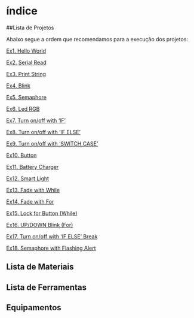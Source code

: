 # índice

##Lista de Projetos

Abaixo segue a ordem que recomendamos para a execução dos projetos:

[Ex1. Hello World](helloWorld.md)

[Ex2. Serial Read](serialRead.md)

[Ex3. Print String](printString.md)

[Ex4. Blink](blink.md)

[Ex5. Semaphore](semaphore.md)

[Ex6. Led RGB](ledRGB.md)

[Ex7. Turn on/off with ‘IF’](turnOnOffWithIf.md)

[Ex8. Turn on/off with ‘IF ELSE’](turnOnOffWithIfElse.md)

[Ex9. Turn on/off with ‘SWITCH CASE’](turnOnOffWithSwitchCase.md)

[Ex10. Button](button.md)

[Ex11. Battery Charger](batteryCharger.md)

[Ex12. Smart Light](smartLight.md)

[Ex13. Fade with While](fadeWithWhile.md)

[Ex14. Fade with For](fadeWithFor.md)

[Ex15. Lock for Button (While)](buttonLock.md)

[Ex16. UP/DOWN Blink (For)](upDownBlink.md)

[Ex17. Turn on/off with ‘IF ELSE’ Break](turnOnOffWithIfElseLock.md)

[Ex18. Semaphore with Flashing Alert](semaphoreWithFlashingAlert.md)


## Lista de Materiais


## Lista de Ferramentas 

## Equipamentos

